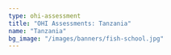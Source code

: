 ```yaml
---
type: ohi-assessment
title: "OHI Assessments: Tanzania"
name: "Tanzania"
bg_image: "/images/banners/fish-school.jpg"
---
```

